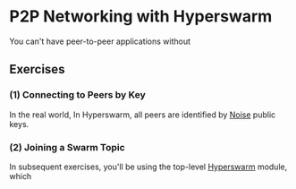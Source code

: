 # P2P Networking with Hyperswarm

You can't have peer-to-peer applications without

## Exercises

### (1) Connecting to Peers by Key

In the real world, In Hyperswarm, all peers are identified by [Noise](http://www.noiseprotocol.org/) public keys. 


### (2) Joining a Swarm Topic

In subsequent exercises, you'll be using the top-level [Hyperswarm](https://github.com/hyperswarm/hyperswarm) module, which 





